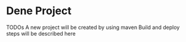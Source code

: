 # Dene Project
TODOs
A new project will be created by using maven
Build and deploy steps will be described here
